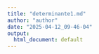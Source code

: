 ```yaml
---
title: "determinante1.md"
author: "author"
date: "2025-04-12_09-46-04"
output:
  html_document: default
---
```

